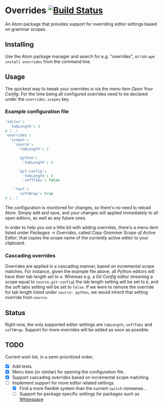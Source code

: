 # Overrides [![Build Status](https://travis-ci.org/thomasjo/atom-overrides.svg?branch=master)](https://travis-ci.org/thomasjo/atom-overrides)
An Atom package that provides support for overriding editor settings based on
grammar scopes.

## Installing
Use the Atom package manager and search for e.g. "overrides", or run
`apm install overrides` from the command line.

## Usage
The quickest way to tweak your overrides is via the menu item _Open Your
Config_. For the time being all configured overrides need to be declared under
the `overrides.scopes` key.

### Example configuration file
```coffeescript
'editor':
  'tabLength': 4
# [..]
'overrides':
  'scopes':  
    'source':
      'tabLength': 2

      'python':
        'tabLength': 4

      'git-config':
        'tabLength': 8
        'softTabs': false

    'text':
      'softWrap': true
# [..]
```

The configuration is monitored for changes, so there's no need to reload Atom.
Simply edit and save, and your changes will applied immediately to all open
editors, as well as any future ones.

In order to help you out a little bit with adding overrides, there's a menu item
listed under _Packages &rarr; Overrides_, called _Copy Grammar Scope of Active
Editor_, that copies the scope name of the currently active editor to your
clipboard.

### Cascading overrides
Overrides are applied in a cascading manner, based on incremental scope matches.
For instance, given the example file above, all _Python_ editors will have their
tab length set to `4`. Whereas e.g. a _Git Config_ editor (meaning a scope equal
to `source.git-config`) the tab length setting will be set to `8`, and the soft
tabs setting will be set to `false`. If we were to remove the override for tab
length listed under `source: python`, we would inherit that setting override
from `source`.

## Status
Right now, the only supported editor settings are `tabLength`, `softTabs` and
`softWrap`. Support for more overrides will be added as soon as possible.

## TODO
Current wish list, in a semi-prioritized order;

- [x] Add tests.
- [x] Menu item (or similar) for opening the configuration file.
- [x] Support cascading overrides based on incremental scope matching.
- [ ] Implement support for more editor related settings.
  - [x] Find a more flexible system than the current `switch` nonsense...
  - [ ] Support for package specific settings for packages such as
    [Whitespace](https://github.com/atom/whitespace)
